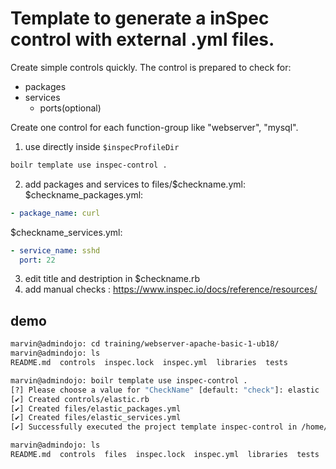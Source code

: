 # Template to generate a inSpec control with external .yml files.
Create simple controls quickly.
The control is prepared to check for:
- packages
- services
    - ports(optional)

Create one control for each function-group like "webserver", "mysql".

1. use directly inside `$inspecProfileDir`
````bash
boilr template use inspec-control .
````

2. add packages and services to files/$checkname.yml:
$checkname_packages.yml:
````yaml
- package_name: curl
````
$checkname_services.yml:
````yaml
- service_name: sshd
  port: 22
````

3. edit title and destription in $checkname.rb
4. add manual checks : https://www.inspec.io/docs/reference/resources/

## demo
````bash
marvin@admindojo: cd training/webserver-apache-basic-1-ub18/
marvin@admindojo: ls
README.md  controls  inspec.lock  inspec.yml  libraries  tests                                                                                                                           

marvin@admindojo: boilr template use inspec-control .
[?] Please choose a value for "CheckName" [default: "check"]: elastic
[✔] Created controls/elastic.rb
[✔] Created files/elastic_packages.yml
[✔] Created files/elastic_services.yml
[✔] Successfully executed the project template inspec-control in /home/marvin/Projects/admindojo-trainings/webserver-apache-basic-1-ub18/training/webserver-apache-basic-1-ub18

marvin@admindojo: ls 
README.md  controls  files  inspec.lock  inspec.yml  libraries  tests
````